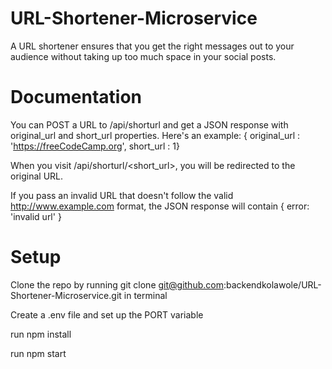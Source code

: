# URL-Shortener-Microservice
A URL shortener ensures that you get the right messages out to your audience without taking up too much space in your social posts. 


# Documentation
You can POST a URL to /api/shorturl and get a JSON response with original_url and short_url properties. Here's an example: { original_url : 'https://freeCodeCamp.org', short_url : 1}

When you visit /api/shorturl/<short_url>, you will be redirected to the original URL.

If you pass an invalid URL that doesn't follow the valid http://www.example.com format, the JSON response will contain { error: 'invalid url' }

# Setup
Clone the repo by running git clone git@github.com:backendkolawole/URL-Shortener-Microservice.git in terminal

Create a .env file and set up the PORT variable

run npm install

run npm start
